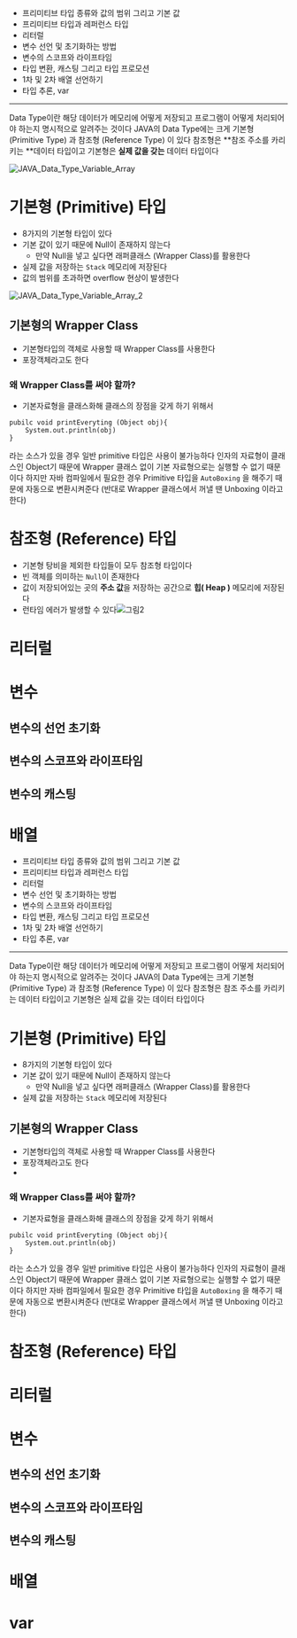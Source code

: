-   프리미티브 타입 종류와 값의 범위 그리고 기본 값
-   프리미티브 타입과 레퍼런스 타입
-   리터럴
-   변수 선언 및 초기화하는 방법
-   변수의 스코프와 라이프타임
-   타입 변환, 캐스팅 그리고 타입 프로모션
-   1차 및 2차 배열 선언하기
-   타입 추론, var

---
Data Type이란 해당 데이터가 메모리에 어떻게 저장되고 프로그램이 어떻게 처리되어야 하는지 명시적으로 알려주는 것이다
JAVA의 Data Type에는 크게 기본형 (Primitive Type) 과 참조형 (Reference Type) 이 있다
참조형은 **참조 주소를 카리키는 **데이터 타입이고 기본형은 **실제 값을 갖는** 데이터 타입이다

![JAVA_Data_Type_Variable_Array](JAVA_Data_Type_Variable_Array.png)



# 기본형 (Primitive) 타입 
* 8가지의 기본형 타입이 있다
* 기본 값이 있기 때문에 Null이 존재하지 않는다
	* 만약 Null을 넣고 싶다면 래퍼클래스 (Wrapper Class)를 활용한다
* 실제 값을 저장하는 `Stack` 메모리에 저장된다
* 값의 범위를 초과하면 overflow 현상이 발생한다

![JAVA_Data_Type_Variable_Array_2](JAVA_Data_Type_Variable_Array_2.png)


## 기본형의 Wrapper Class
* 기본형타입의 객체로 사용할 때 Wrapper Class를 사용한다
* 포장객체라고도 한다
### 왜 Wrapper Class를 써야 할까?
* 기본자료형을 클래스화해 클래스의 장점을 갖게 하기 위해서
```
pubilc void printEveryting (Object obj){
	System.out.println(obj)
}
```
라는 소스가 있을 경우 일반 primitive 타입은 사용이 불가능하다
인자의 자료형이 클래스인 Object기 때문에 Wrapper 클래스 없이 기본 자료형으로는 실행할 수 없기 때문이다
하지만 자바 컴파일에서 필요한 경우 Primitive 타입을 `AutoBoxing` 을 해주기 때문에 자동으로 변환시켜준다
(반대로 Wrapper 클래스에서 꺼낼 땐  Unboxing 이라고 한다)
# 참조형 (Reference) 타입

* 기본형 탕비을 제외한 타입들이 모두 참조형 타입이다
* 빈 객체를 의미하는 `Null`이 존재한다
* 값이 저장되어있는 곳의 **주소 값**을 저장하는 공간으로 **힙( Heap )** 메모리에 저장된다
* 런타임 에러가 발생할 수 있다![그림2](JAVA_Data_Type_Variable_Array_3.png)

# 리터럴
# 변수
## 변수의 선언 초기화
## 변수의 스코프와 라이프타임
## 변수의 캐스팅

# 배열
-   프리미티브 타입 종류와 값의 범위 그리고 기본 값
-   프리미티브 타입과 레퍼런스 타입
-   리터럴
-   변수 선언 및 초기화하는 방법
-   변수의 스코프와 라이프타임
-   타입 변환, 캐스팅 그리고 타입 프로모션
-   1차 및 2차 배열 선언하기
-   타입 추론, var

---
Data Type이란 해당 데이터가 메모리에 어떻게 저장되고 프로그램이 어떻게 처리되어야 하는지 명시적으로 알려주는 것이다
JAVA의 Data Type에는 크게 기본형 (Primitive Type) 과 참조형 (Reference Type) 이 있다
참조형은 참조 주소를 카리키는 데이터 타입이고
기본형은 실제 값을 갖는 데이터 타입이다

# 기본형 (Primitive) 타입 
* 8가지의 기본형 타입이 있다
* 기본 값이 있기 때문에 Null이 존재하지 않는다
	* 만약 Null을 넣고 싶다면 래퍼클래스 (Wrapper Class)를 활용한다
* 실제 값을 저장하는 `Stack` 메모리에 저장된다


## 기본형의 Wrapper Class
* 기본형타입의 객체로 사용할 때 Wrapper Class를 사용한다
* 포장객체라고도 한다
* 
### 왜 Wrapper Class를 써야 할까?
* 기본자료형을 클래스화해 클래스의 장점을 갖게 하기 위해서
```
pubilc void printEveryting (Object obj){
	System.out.println(obj)
}
```
라는 소스가 있을 경우 일반 primitive 타입은 사용이 불가능하다
인자의 자료형이 클래스인 Object기 때문에 Wrapper 클래스 없이 기본 자료형으로는 실행할 수 없기 때문이다
하지만 자바 컴파일에서 필요한 경우 Primitive 타입을 `AutoBoxing` 을 해주기 때문에 자동으로 변환시켜준다
(반대로 Wrapper 클래스에서 꺼낼 땐  Unboxing 이라고 한다)
# 참조형 (Reference) 타입
# 리터럴
# 변수
## 변수의 선언 초기화
## 변수의 스코프와 라이프타임
## 변수의 캐스팅

# 배열
# var 